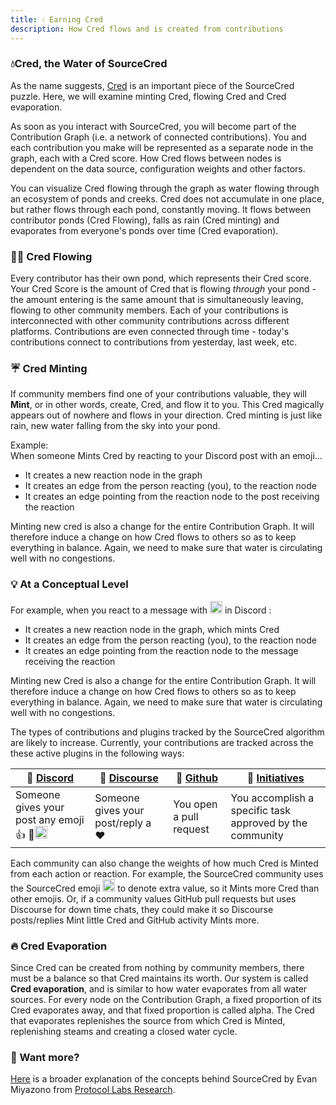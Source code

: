 ```yaml
---
title: 💧 Earning Cred
description: How Cred flows and is created from contributions
---
```

### 💧Cred, the Water of SourceCred
As the name suggests, [Cred](/docs/concepts/cred) is an important piece of the SourceCred puzzle. Here, we will examine minting Cred, flowing Cred and Cred evaporation.


As soon as you interact with SourceCred, you will become part of the Contribution Graph (i.e. a network of connected contributions). You and each contribution you make will be represented as a separate node in the graph, each with a Cred score. How Cred flows between nodes is dependent on the data source, configuration weights and other factors. 

You can visualize Cred flowing through the graph as water flowing through an ecosystem of ponds and creeks. Cred does not accumulate in one place, but rather flows through each pond, constantly moving. It flows between contributor ponds (Cred Flowing), falls as rain (Cred minting) and evaporates from everyone's ponds over time (Cred evaporation).

### 🏄🏾 Cred Flowing
Every contributor has their own pond, which represents their Cred score. Your Cred Score is the amount of Cred that is flowing *through* your pond - the amount entering is the same amount that is simultaneously leaving, flowing to other community members. Each of your contributions is interconnected with other community contributions across different platforms. Contributions are even connected through time - today's contributions connect to contributions from yesterday, last week, etc.

### ☔ Cred Minting
If community members find one of your contributions valuable, they will **Mint**, or in other words, create, Cred, and flow it to you. This Cred  magically appears out of nowhere and flows in your direction. Cred minting is just like rain, new water falling from the sky into your pond.

Example:<br/>
When someone Mints Cred by reacting to your Discord post with an emoji...

- It creates a new reaction node in the graph
- It creates an edge from the person reacting (you), to the reaction node
- It creates an edge pointing from the reaction node to the post receiving the reaction
  
Minting new cred is also a change for the entire Contribution Graph. It will therefore induce a change on how Cred flows to others so as to keep everything in balance. Again, we need to make sure that water is circulating well with no congestions.

### 💡 At a Conceptual Level 

For example, when you react to a message with <img width="20" alt="SourceCred" src='https://sourcecred.io/img/favicon.png' /> in Discord :

  - It creates a new reaction node in the graph, which mints Cred 
  - It creates an edge from the person reacting (you), to the reaction node
  - It creates an edge pointing from the reaction node to the message receiving the reaction
  
Minting new Cred is also a change for the entire Contribution Graph. It will therefore induce a change on how Cred flows to others so as to keep everything in balance. Again, we need to make sure that water is circulating well with no congestions. 



  The types of contributions and plugins tracked by the SourceCred algorithm are likely to increase. Currently, your contributions are tracked across the these active plugins in the following ways:


| 💬 [Discord] | 🧵 [Discourse] | 🦠 [Github]| 🥇 [Initiatives]
| -- | -- | -- | -- |
|Someone gives your post any emoji 👍 💯<img width="20" alt="SourceCred" src='https://sourcecred.io/img/favicon.png' />| Someone gives your post/reply a ❤️ | You open a pull request  | You accomplish a specific task approved by the community

 Each community can also change the weights of how much Cred is Minted from each action or reaction. For example, the SourceCred community uses the SourceCred emoji <img width="20" alt="SourceCred" src='https://sourcecred.io/img/favicon.png' /> to denote extra value, so it Mints more Cred than other emojis. Or, if a community values GitHub pull requests but uses Discourse for down time chats, they could make it so Discourse posts/replies Mint little Cred and GitHub activity Mints more. 



### 🔥 Cred Evaporation
Since Cred can be created from nothing by community members, there must be a balance so that Cred maintains its worth. Our system is called **Cred evaporation**, and is similar to how water evaporates from all water sources. For every node on the Contribution Graph, a fixed proportion of its Cred evaporates away, and that fixed proportion is called alpha. The Cred that evaporates replenishes the source from which Cred is Minted, replenishing steams and creating a closed water cycle.


### 🍝 Want more?
[Here] is a broader explanation of the concepts behind SourceCred by Evan Miyazono from [Protocol Labs Research].

[cred]: cred.md
[Discord]: https://discord.gg/XVFwCm
[Discourse]: https://discourse.sourcecred.io/
[Github]: https://github.com/sourcecred/sourcecred
[Initiatives]: https://sourcecred.io/docs/guides/initiatives
[Here]: https://research.protocol.ai/blog/2020/sourcecred-an-introduction-to-calculating-cred-and-grain/
[Protocol Labs Research]: https://research.protocol.ai/



